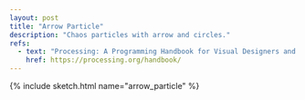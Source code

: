 ```yaml
---
layout: post
title: "Arrow Particle"
description: "Chaos particles with arrow and circles."
refs:
  - text: "Processing: A Programming Handbook for Visual Designers and Artists (Second Edition)"
    href: https://processing.org/handbook/
---
```


{% include sketch.html name="arrow_particle" %}
